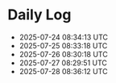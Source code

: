# Daily Log
- 2025-07-24 08:34:13 UTC
- 2025-07-25 08:33:18 UTC
- 2025-07-26 08:30:18 UTC
- 2025-07-27 08:29:51 UTC
- 2025-07-28 08:36:12 UTC
